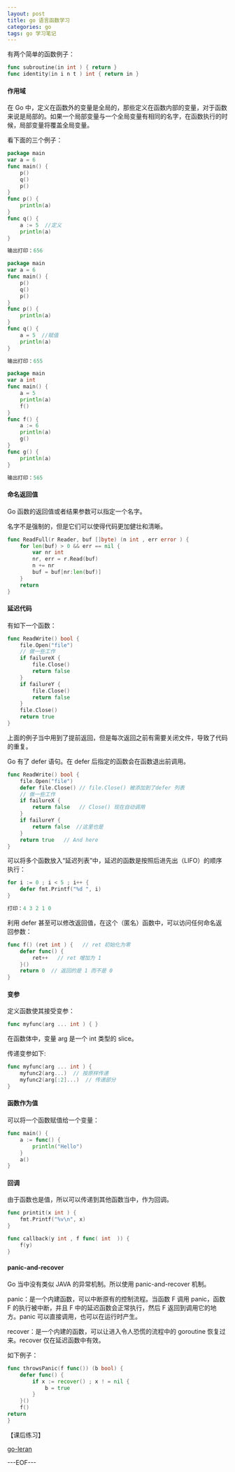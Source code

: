 ```yaml
---
layout: post
title: go 语言函数学习
categories: go
tags: go 学习笔记
---
```


有两个简单的函数例子：

```go
func subroutine(in int ) { return }
func identity(in i n t ) int { return in }
```

#### 作用域

在 Go 中，定义在函数外的变量是全局的，那些定义在函数内部的变量，对于函数来说是局部的。如果一个局部变量与一个全局变量有相同的名字，在函数执行的时候，局部变量将覆盖全局变量。

看下面的三个例子：

```go
package main
var a = 6
func main() {
    p()
    q()
    p()
}
func p() {
	println(a)
}
func q() {
	a := 5  //定义
	println(a)
}

输出打印：656
```

```go
package main
var a = 6
func main() {
    p()
    q()
    p()
}
func p() {
	println(a)
}
func q() {
    a = 5  //赋值
	println(a)
}

输出打印：655
```

```go
package main
var a int
func main() {
	a = 5
	println(a)
	f()
}
func f() {
	a := 6
	println(a)
	g()
}
func g() {
	println(a)
}

输出打印：565
```

#### 命名返回值

Go 函数的返回值或者结果参数可以指定一个名字。

名字不是强制的，但是它们可以使得代码更加健壮和清晰。

```go
func ReadFull(r Reader, buf []byte) (n int , err error ) {
    for len(buf) > 0 && err == nil {
        var nr int
        nr, err = r.Read(buf)
        n += nr
        buf = buf[nr:len(buf)]
    }
	return
}
```

#### 延迟代码

有如下一个函数：

```go
func ReadWrite() bool {
    file.Open("file")
    // 做一些工作
    if failureX {
    	file.Close()
    	return false
    }
    if failureY {
    	file.Close()
    	return false
    }
    file.Close()
    return true
}
```

上面的例子当中用到了提前返回，但是每次返回之前有需要关闭文件，导致了代码的重复。

Go 有了 defer 语句。在 defer 后指定的函数会在函数退出前调用。

```go
func ReadWrite() bool {
    file.Open("file")
    defer file.Close() // file.Close() 被添加到了defer 列表
    // 做一些工作
    if failureX {
    	return false   // Close() 现在自动调用
    }
    if failureY {
    	return false  //这里也是
    }
    return true   // And here
}
```

可以将多个函数放入“延迟列表”中，延迟的函数是按照后进先出（LIFO）的顺序执行：

```go
for i := 0 ; i < 5 ; i++ {
	defer fmt.Printf("%d ", i)
}

打印：4 3 2 1 0
```

利用 defer 甚至可以修改返回值，在这个（匿名）函数中，可以访问任何命名返回参数：

```go
func f() (ret int ) {   // ret 初始化为零
    defer func() {
    	ret++   // ret 增加为 1
    }()
    return 0  // 返回的是 1 而不是 0
}
```

#### 变参

定义函数使其接受变参：

```go
func myfunc(arg ... int ) { }
```

在函数体中，变量 arg 是一个 int 类型的 slice。

传递变参如下:

```go
func myfunc(arg ... int ) {
    myfunc2(arg...)  // 按原样传递
    myfunc2(arg[:2]...)  // 传递部分
}
```

#### 函数作为值

可以将一个函数赋值给一个变量：

```go
func main() {
    a := func() {
    	println("Hello")
    }
    a()
}
```

#### 回调

由于函数也是值，所以可以传递到其他函数当中，作为回调。

```go
func printit(x int ) {
	fmt.Printf("%v\n", x)
}

func callback(y int , f func( int  )) {
	f(y)
}
```

#### panic-and-recover

Go 当中没有类似 JAVA 的异常机制。所以使用 panic-and-recover 机制。

panic：是一个内建函数，可以中断原有的控制流程。当函数 F 调用 panic，函数 F 的执行被中断，并且 F 中的延迟函数会正常执行，然后 F 返回到调用它的地方。panic 可以直接调用，也可以在运行时产生。

recover：是一个内建的函数，可以让进入令人恐慌的流程中的 goroutine 恢复过来。recover 仅在延迟函数中有效。

如下例子：

```go
func throwsPanic(f func()) (b bool) {
    defer func() {
        if x := recover() ; x ! = nil {
            b = true
        }
    }()
    f()
return
}
```

【课后练习】

[go-leran](https://github.com/renchunxiao/go-leran)

---EOF---

